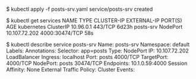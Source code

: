 $ kubectl apply -f posts-srv.yaml 
service/posts-srv created

$ kubectl get services
NAME         TYPE        CLUSTER-IP      EXTERNAL-IP   PORT(S)          AGE
kubernetes   ClusterIP   10.96.0.1       <none>        443/TCP          6d23h
posts-srv    NodePort    10.107.72.202   <none>        4000:30474/TCP   58s

$ kubectl describe service posts-srv
Name:                     posts-srv
Namespace:                default
Labels:                   <none>
Annotations:              Selector:  app=posts
Type:                     NodePort
IP:                       10.107.72.202
LoadBalancer Ingress:     localhost
Port:                     posts  4000/TCP
TargetPort:               4000/TCP
NodePort:                 posts  30474/TCP
Endpoints:                10.1.0.59:4000
Session Affinity:         None
External Traffic Policy:  Cluster
Events:                   <none>

